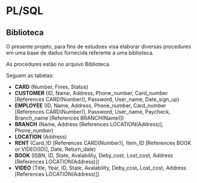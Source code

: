 # PL/SQL

## Biblioteca
O presente projeto, para fins de estudoes visa elaborar diversas procedures em uma base de dados fornecida referente a uma biblioteca. 

As procedures estão no arquivo Biblioteca.

Seguem as tabelas:

- **CARD** (Number, Fines, Status)
- **CUSTOMER** (ID, Name, Address, Phone_number, Card_number [References CARD(Number)], Password, User_name, Date_sign_up)
- **EMPLOYEE** (ID, Name, Address, Phone_number, Card_number [References CARD(Number)], Password, User_name, Paycheck, Branch_name [References BRANCH(Name)])
- **BRANCH** (Name, Address [References LOCATION(Address)], Phone_number)
- **LOCATION** (Address)
- **RENT** (Card_ID [References CARD(Number)], Item_ID [References BOOK or VIDEO(ID)], Date, Return_date)
- **BOOK** (ISBN, ID, State, Avalability, Deby_cost, Lost_cost, Address [References LOCATION(Address)])
- **VIDEO** (Title, Year, ID, State, Avalability, Deby_cost, Lost_cost, Address [References LOCATION(Address)])



